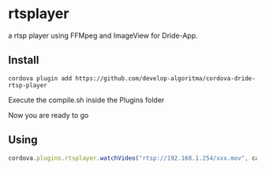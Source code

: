 # rtsplayer
a rtsp player using FFMpeg and ImageView for Dride-App.


## Install

```cordova plugin add https://github.com/develop-algoritma/cordova-dride-rtsp-player```

Execute the compile.sh inside the Plugins folder

Now you are ready to go

## Using

``` javascript
cordova.plugins.rtsplayer.watchVideo("rtsp://192.168.1.254/xxx.mov", callbackSucces, callbackError);
```
